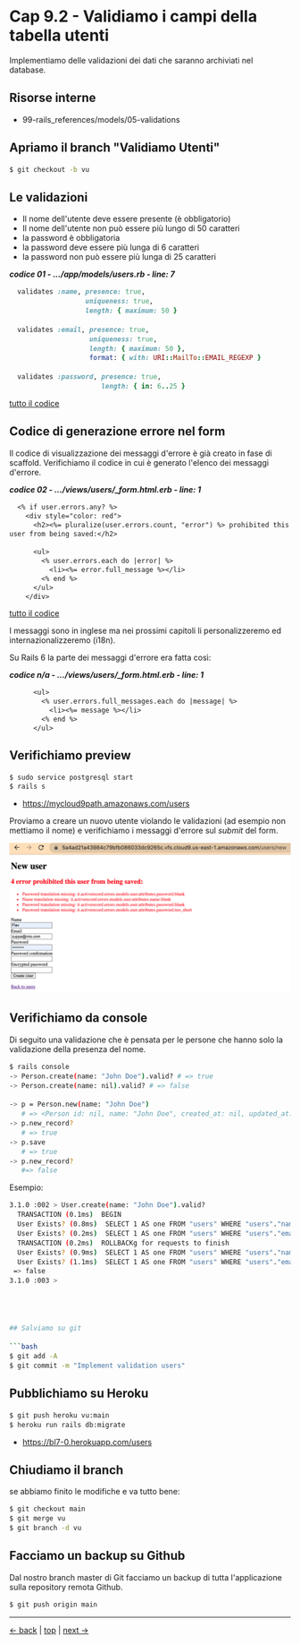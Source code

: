 # <a name="top"></a> Cap 9.2 - Validiamo i campi della tabella utenti

Implementiamo delle validazioni dei dati che saranno archiviati nel database.



## Risorse interne

- 99-rails_references/models/05-validations



## Apriamo il branch "Validiamo Utenti"

```bash
$ git checkout -b vu
```


## Le validazioni

- Il nome dell'utente deve essere presente (è obbligatorio)
- Il nome dell'utente non può essere più lungo di 50 caratteri
- la password è obbligatoria
- la password deve essere più lunga di 6 caratteri 
- la password non può essere più lunga di 25 caratteri

***codice 01 - .../app/models/users.rb - line: 7***

```ruby
  validates :name, presence: true,
                   uniqueness: true,
                   length: { maximum: 50 }

  validates :email, presence: true,
                    uniqueness: true,
                    length: { maximum: 50 },
                    format: { with: URI::MailTo::EMAIL_REGEXP } 

  validates :password, presence: true,
                       length: { in: 6..25 }
```

[tutto il codice](https://github.com/flaviobordonidev/leanpubabrandnewcms/blob/master/01-base/09-manage_users/02_01-models-users.rb)



## Codice di generazione errore nel form

Il codice di visualizzazione dei messaggi d'errore è già creato in fase di scaffold. 
Verifichiamo il codice in cui è generato l'elenco dei messaggi d'errore.

***codice 02 - .../views/users/_form.html.erb - line: 1***

```html+erb
  <% if user.errors.any? %>
    <div style="color: red">
      <h2><%= pluralize(user.errors.count, "error") %> prohibited this user from being saved:</h2>

      <ul>
        <% user.errors.each do |error| %>
          <li><%= error.full_message %></li>
        <% end %>
      </ul>
    </div>
```

[tutto il codice](https://github.com/flaviobordonidev/leanpubabrandnewcms/blob/master/01-base/09-manage_users/02_02-views-users-_form.html.erb)

I messaggi sono in inglese ma nei prossimi capitoli li personalizzeremo ed internazionalizzeremo (i18n).

Su Rails 6 la parte dei messaggi d'errore era fatta così:

***codice n/a - .../views/users/_form.html.erb - line: 1***

```html+erb
      <ul>
        <% user.errors.full_messages.each do |message| %>
          <li><%= message %></li>
        <% end %>
      </ul>
```


## Verifichiamo preview

```bash
$ sudo service postgresql start
$ rails s
```

- https://mycloud9path.amazonaws.com/users

Proviamo a creare un nuovo utente violando le validazioni (ad esempio non mettiamo il nome) e verifichiamo i messaggi d'errore sul *submit* del form.

![fig01](https://github.com/flaviobordonidev/leanpubabrandnewcms/blob/master/01-base/09-manage_users/02_fig01-new_user_validation_errors.png)



## Verifichiamo da console

Di seguito una validazione che è pensata per le persone che hanno solo la validazione della presenza del nome.

```bash
$ rails console
-> Person.create(name: "John Doe").valid? # => true
-> Person.create(name: nil).valid? # => false

-> p = Person.new(name: "John Doe")
   # => <Person id: nil, name: "John Doe", created_at: nil, updated_at: nil>
-> p.new_record?
   # => true
-> p.save
   # => true
-> p.new_record?
   #=> false
```

Esempio:

```bash
3.1.0 :002 > User.create(name: "John Doe").valid?
  TRANSACTION (0.1ms)  BEGIN
  User Exists? (0.8ms)  SELECT 1 AS one FROM "users" WHERE "users"."name" = $1 LIMIT $2  [["name", "John Doe"], ["LIMIT", 1]]
  User Exists? (0.2ms)  SELECT 1 AS one FROM "users" WHERE "users"."email" = $1 LIMIT $2  [["email", ""], ["LIMIT", 1]]
  TRANSACTION (0.2ms)  ROLLBACKg for requests to finish
  User Exists? (0.9ms)  SELECT 1 AS one FROM "users" WHERE "users"."name" = $1 LIMIT $2  [["name", "John Doe"], ["LIMIT", 1]]
  User Exists? (1.1ms)  SELECT 1 AS one FROM "users" WHERE "users"."email" = $1 LIMIT $2  [["email", ""], ["LIMIT", 1]]
 => false                      
3.1.0 :003 > 




## Salviamo su git

```bash
$ git add -A
$ git commit -m "Implement validation users"
```



## Pubblichiamo su Heroku

```bash
$ git push heroku vu:main
$ heroku run rails db:migrate
```

- https://bl7-0.herokuapp.com/users



## Chiudiamo il branch

se abbiamo finito le modifiche e va tutto bene:

```bash
$ git checkout main
$ git merge vu
$ git branch -d vu
```



## Facciamo un backup su Github

Dal nostro branch master di Git facciamo un backup di tutta l'applicazione sulla repository remota Github.

```bash
$ git push origin main
```



---

[<- back](https://github.com/flaviobordonidev/leanpubabrandnewcms/blob/master/01-base/09-manage_users/01-manage_users-it.md)
 | [top](#top) |
[next ->](https://github.com/flaviobordonidev/leanpubabrandnewcms/blob/master/01-base/09-manage_users/03-users_protected-it.md)
